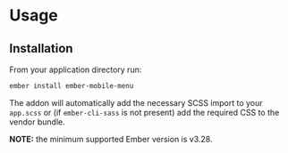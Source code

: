 # Usage
## Installation
From your application directory run: 

```sh
ember install ember-mobile-menu
```

The addon will automatically add the necessary SCSS import to your `app.scss` or (if `ember-cli-sass` is not present) add the required CSS to the vendor bundle.

**NOTE:** the minimum supported Ember version is v3.28.
